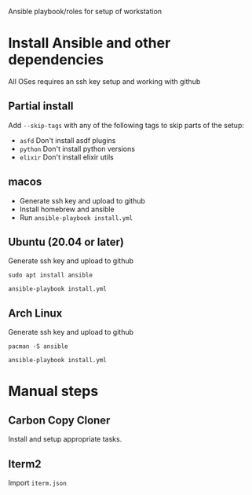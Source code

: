 Ansible playbook/roles for setup of workstation

# Install Ansible and other dependencies

All OSes requires an ssh key setup and working with github

## Partial install

Add `--skip-tags` with any of the following tags to skip parts of the setup:

 * `asfd` Don't install asdf plugins
 * `python` Don't install python versions
 * `elixir` Don't install elixir utils

## macos

 * Generate ssh key and upload to github
 * Install homebrew and ansible
 * Run `ansible-playbook install.yml`

## Ubuntu (20.04 or later)

Generate ssh key and upload to github

```
sudo apt install ansible

ansible-playbook install.yml
```

## Arch Linux

Generate ssh key and upload to github

```
pacman -S ansible

ansible-playbook install.yml
```

# Manual steps

## Carbon Copy Cloner

Install and setup appropriate tasks.

## Iterm2

Import `iterm.json`
